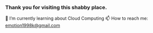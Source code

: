 ### Thank you for visiting this shabby place.


🌱 I’m currently learning about Cloud Computing<n/>
📫 How to reach me: emotion1998k@gmail.com
